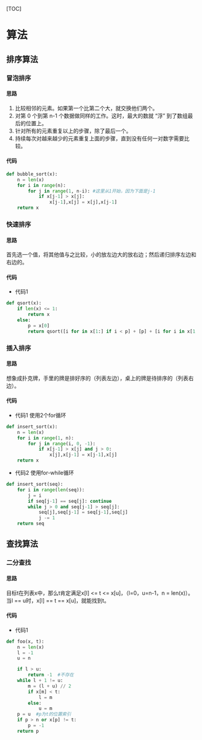 [TOC]

# 算法

## 排序算法

### 冒泡排序

#### 思路


1. 比较相邻的元素。如果第一个比第二个大，就交换他们两个。
2. 对第 0 个到第 n-1 个数据做同样的工作。这时，最大的数就 “浮” 到了数组最后的位置上。
3. 针对所有的元素重复以上的步骤，除了最后一个。
4. 持续每次对越来越少的元素重复上面的步骤，直到没有任何一对数字需要比较。


#### 代码

```python
def bubble_sort(x):
    n = len(x)
    for i in range(n):
        for j in range(1, n-i): #这里从1开始，因为下面是j-1
            if x[j-1] > x[j]:
                x[j-1],x[j] = x[j],x[j-1]
    return x
```

### 快速排序

#### 思路

首先选一个值，将其他值与之比较，小的放左边大的放右边；然后递归排序左边和右边的。

#### 代码

- 代码1

```python
def qsort(x):
    if len(x) <= 1:
        return x
    else:
        p = x[0]
        return qsort([i for in x[1:] if i < p] + [p] + [i for i in x[1:] if i >= p])
```

### 插入排序

#### 思路

想象成扑克牌，手里的牌是排好序的（列表左边），桌上的牌是待排序的（列表右边）。

#### 代码

- 代码1 使用2个for循环

```python
def insert_sort(x):
    n = len(x)
    for i in range(1, n):
        for j in range(i, 0, -1):
            if x[j-1] > x[j] and j > 0:
                x[j],x[j-1] = x[j-1],x[j]
    return x

```

- 代码2 使用for-while循环

```python
def insert_sort(seq):
    for i in range(len(seq)):   
        j = i
        if seq[j-1] == seq[j]: continue
        while j > 0 and seq[j-1] > seq[j]:
            seq[j],seq[j-1] = seq[j-1],seq[j]
            j -= 1
    return seq
```


## 查找算法

### 二分查找

#### 思路

目标t在列表x中，那么t肯定满足x[l] <= t <= x[u]，（l=0，u=n-1，n = len(x)）。当l == u时，x[l] == t == x[u]，就能找到t。

#### 代码

- 代码1

```python
def foo(x, t):
    n = len(x)
    l = -1
    u = n

    if l > u:
        return -1  #不存在
    while l + 1 != u:
        m = (l + u) // 2
        if x[m] < t:
            l = m
        else:
            u = m
    p = u  #p为t的位置索引
    if p > n or x[p] != t:
        p = -1
    return p
```



